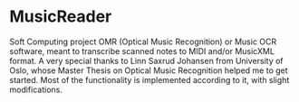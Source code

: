 # MusicReader
Soft Computing project
OMR (Optical Music Recognition) or Music OCR software, meant to transcribe scanned notes to MIDI and/or MusicXML format.
A very special thanks to Linn Saxrud Johansen from University of Oslo, whose Master Thesis on Optical Music Recognition helped me to get started. Most of the functionality is implemented according to it, with slight modifications. 